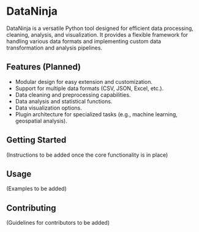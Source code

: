 # DataNinja

DataNinja is a versatile Python tool designed for efficient data processing, cleaning, analysis, and visualization. It provides a flexible framework for handling various data formats and implementing custom data transformation and analysis pipelines.

## Features (Planned)

*   Modular design for easy extension and customization.
*   Support for multiple data formats (CSV, JSON, Excel, etc.).
*   Data cleaning and preprocessing capabilities.
*   Data analysis and statistical functions.
*   Data visualization options.
*   Plugin architecture for specialized tasks (e.g., machine learning, geospatial analysis).

## Getting Started

(Instructions to be added once the core functionality is in place)

## Usage

(Examples to be added)

## Contributing

(Guidelines for contributors to be added)
